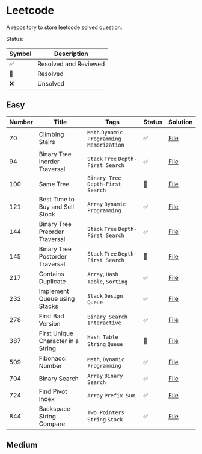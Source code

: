 # Leetcode

A repository to store leetcode solved question.

Status: 

| Symbol            | Description |
|-------------------| ----------- |
| :white_check_mark: | Resolved and Reviewed |
| :construction:    | Resolved |
| :x:               | Unsolved | 

## Easy

| Number | Title                              | Tags                            | Status              | Solution                                                                                                         |
|--------|------------------------------------|---------------------------------|---------------------|------------------------------------------------------------------------------------------------------------------| 
| 70 | Climbing Stairs                    | `Math` `Dynamic Programming` `Memorization` | :white_check_mark:  | [File](https://github.com/johnazedo/interview-questions/blob/main/leetcode/easy/climbing_stairs.go)              
| 94     | Binary Tree Inorder Traversal      | `Stack` `Tree` `Depth-First Search` | :white_check_mark:  | [File](https://github.com/johnazedo/interview-questions/blob/main/leetcode/easy/binary_tree_inorder_traversal.go) |
| 100 | Same Tree                          | `Binary Tree` `Depth-First Search` | :construction:      | [File](https://github.com/johnazedo/interview-questions/blob/main/leetcode/easy/same_tree.go)                    |
| 121    | Best Time to Buy and Sell Stock    | `Array` `Dynamic Programming`   | :white_check_mark:  | [File](https://github.com/johnazedo/interview-questions/blob/main/leetcode/easy/best_time_to_buy_and_sell_stock.go) |
| 144 | Binary Tree Preorder Traversal     | `Stack` `Tree` `Depth-First Search` | :white_check_mark:  | [File](https://github.com/johnazedo/interview-questions/blob/main/leetcode/easy/binary_tree_preorder_traversal.go) |
| 145 | Binary Tree Postorder Traversal    | `Stack` `Tree` `Depth-First Search` | :construction:      | [File](https://github.com/johnazedo/interview-questions/blob/main/leetcode/easy/binary_tree_postorder_traversal.go) |
| 217 | Contains Duplicate                 | `Array`, `Hash Table`, `Sorting`| :white_check_mark:  | [File](https://github.com/johnazedo/interview-questions/blob/main/leetcode/easy/contains_duplicate.go)           |
| 232 | Implement Queue using Stacks | `Stack` `Design` `Queue` | :white_check_mark: | [File](https://github.com/johnazedo/interview-questions/blob/main/leetcode/easy/implement_queue_using_stacks.go) | 
| 278 | First Bad Version                  | `Binary Search` `Interactive` | :white_check_mark:  | [File](https://github.com/johnazedo/interview-questions/blob/main/leetcode/easy/first_bad_version.go)            |
| 387 | First Unique Character in a String | `Hash Table` `String` `Queue` | :construction:  | [File](https://github.com/johnazedo/interview-questions/blob/main/leetcode/easy/first_unique_character_in_a_string.go)
| 509 | Fibonacci Number                   | `Math`, `Dynamic Programming` | :white_check_mark:  | [File](https://github.com/johnazedo/interview-questions/blob/main/leetcode/easy/fibonacci_number.go)             |
| 704    | Binary Search                      | `Array` `Binary Search`         | :white_check_mark:  | [File](https://github.com/johnazedo/interview-questions/blob/main/leetcode/easy/binary_search.go)                |
| 724 | Find Pivot Index                   | `Array` `Prefix Sum` | :white_check_mark:  | [File](https://github.com/johnazedo/interview-questions/blob/main/leetcode/easy/find_pivot_index.go)             
| 844    | Backspace String Compare           | `Two Pointers` `String` `Stack` | :white_check_mark:  | [File](https://github.com/johnazedo/interview-questions/blob/main/leetcode/easy/backspace_string_compare.go)     |

## Medium